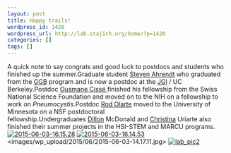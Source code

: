 ```yaml
---
layout: post
title: Happy trails!
wordpress_id: 1420
wordpress_url: http://lab.stajich.org/home/?p=1420
categories: []
tags: []
---
```

A quick note to say congrats and good luck to postdocs and students who finished up the summer.Graduate student [Steven Ahrendt](/members/steven-ahrendt/) who graduated from the [GGB](http://ggb.ucr.edu) program and is now a postdoc at the [JGI](http://jgi.doe.gov/) / UC Berkeley.Postdoc [Ousmane Cissé ](/members/ousmane-cisse/)finished his fellowship from the Swiss National Science Foundation and moved on to the NIH on a fellowship to work on _Pneumocystis_.Postdoc [Rod Olarte](/members/rod-olarte/) moved to the University of Minnesota on a NSF postdoctoral fellowship.Undergraduates [Dillon](/members/undergraduates/) McDonald and [Christina](/members/undergraduates/) Uriarte also finished their summer projects in the HSI-STEM and MARCU programs.[![2015-06-03-16.15.28](images/wp_upload/2015/06/2015-06-03-16.15.28-e1442009612869-201x300.jpg)](images/wp_upload/2015/06/2015-06-03-16.15.28.jpg) [![2015-06-03-16.14.53](images/wp_upload/2015/06/2015-06-03-16.14.53-300x233.jpg)](images/wp_upload/2015/06/2015-06-03-16.14.53.jpg) <images/wp_upload/2015/06/2015-06-03-14.17.11.jpg> [![lab_pic2](images/wp_upload/2015/05/lab_pic2-1024x625.jpg)](images/wp_upload/2015/05/lab_pic2.jpg)
